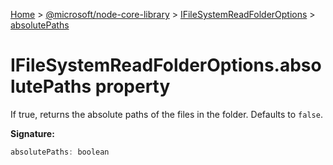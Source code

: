 [Home](./index) &gt; [@microsoft/node-core-library](./node-core-library.md) &gt; [IFileSystemReadFolderOptions](./node-core-library.ifilesystemreadfolderoptions.md) &gt; [absolutePaths](./node-core-library.ifilesystemreadfolderoptions.absolutepaths.md)

# IFileSystemReadFolderOptions.absolutePaths property

If true, returns the absolute paths of the files in the folder. Defaults to `false`<!-- -->.

**Signature:**
```javascript
absolutePaths: boolean
```
